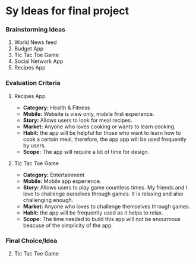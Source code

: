 # Sy Ideas for final project

### Brainstorming Ideas
1. World News feed
2. Budget App
3. Tic Tac Toe Game
4. Social Network App
5. Recipes App

### Evaluation Criteria
1. Recipes App 
    - **Category:** Health & Fitness 
    - **Mobile:** Website is view only, mobile first experience.
    - **Story:** Allows users to look for meal recipes.
    - **Market:** Anyone who loves cooking or wants to learn cooking.
    - **Habit:** the app will be helpful for those who want to learn how to cook a certain meal, therefore, the app app will be used frequently by users.
    - **Scope:** The app will require a lot of time for design.
    
    
2. Tic Tac Toe Game
    - **Category:** Entertainment 
    - **Mobile:**  Mobile app experience.
    - **Story:** Allows users to play game countless times. My friends and I love to challenge ourselves through games. It is relaxing and also challenging enough.
    - **Market:** Anyone who loves to challenge themselves through games.
    - **Habit:** the app will be frequently used as it helps to relax.
    - **Scope:** The time needed to build this app will not be enourmous beacuse of the simplicity of the app.

### Final Choice/Idea
2. Tic Tac Toe Game
